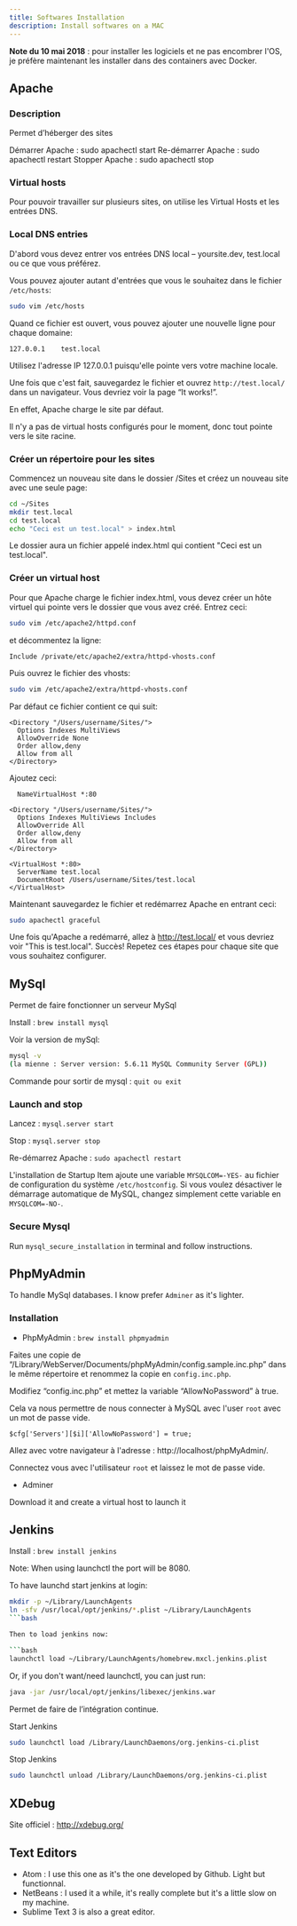 ```yaml
---
title: Softwares Installation
description: Install softwares on a MAC
---
```


**Note du 10 mai 2018** : pour installer les logiciels et ne pas encombrer l'OS, je préfère maintenant les installer dans des containers avec Docker.

## Apache

### Description

Permet d’héberger des sites

Démarrer Apache : sudo apachectl start
Re-démarrer Apache : sudo apachectl restart
Stopper Apache : sudo apachectl stop


### Virtual hosts

Pour pouvoir travailler sur plusieurs sites, on utilise les Virtual Hosts et les entrées DNS.

### Local DNS entries

D'abord vous devez entrer vos entrées DNS local – yoursite.dev, test.local ou ce que vous préférez.

Vous pouvez ajouter autant d'entrées que vous le souhaitez dans le fichier
`/etc/hosts`:

```bash
sudo vim /etc/hosts
```

Quand ce fichier est ouvert, vous pouvez ajouter une nouvelle ligne pour chaque
domaine:

```vim
127.0.0.1    test.local
```

Utilisez l'adresse IP 127.0.0.1 puisqu'elle pointe vers votre machine locale.

Une fois que c'est fait, sauvegardez le fichier et ouvrez `http://test.local/` dans un navigateur. Vous devriez voir la page “It works!”.

En effet, Apache charge le site par défaut.

Il n'y a pas de virtual hosts configurés pour le moment, donc tout pointe vers le site racine.

### Créer un répertoire pour les sites

Commencez un nouveau site dans le dossier /Sites et créez un nouveau site avec
une seule page:

```bash
cd ~/Sites
mkdir test.local
cd test.local
echo "Ceci est un test.local" > index.html
```

Le dossier aura un fichier appelé index.html qui contient
"Ceci est un test.local".

### Créer un virtual host

Pour que Apache charge le fichier index.html, vous devez créer un hôte virtuel
qui pointe vers le dossier que vous avez créé. Entrez ceci:

```bash
sudo vim /etc/apache2/httpd.conf
```

et décommentez la ligne:

```vim
Include /private/etc/apache2/extra/httpd-vhosts.conf
```

Puis ouvrez le fichier des vhosts:

```bash
sudo vim /etc/apache2/extra/httpd-vhosts.conf
```

Par défaut ce fichier contient ce qui suit:

```vim
<Directory "/Users/username/Sites/">
  Options Indexes MultiViews
  AllowOverride None
  Order allow,deny
  Allow from all
</Directory>
```

Ajoutez ceci:

```vim
  NameVirtualHost *:80

<Directory "/Users/username/Sites/">
  Options Indexes MultiViews Includes
  AllowOverride All
  Order allow,deny
  Allow from all
</Directory>

<VirtualHost *:80>
  ServerName test.local
  DocumentRoot /Users/username/Sites/test.local
</VirtualHost>
```

Maintenant sauvegardez le fichier et redémarrez Apache en entrant ceci:

```bash
sudo apachectl graceful
```

Une fois qu'Apache a redémarré, allez à http://test.local/ et vous devriez
voir "This is test.local". Succès!
Repetez ces étapes pour chaque site que vous souhaitez configurer.


## MySql

Permet de faire fonctionner un serveur MySql

Install : `brew install mysql`

Voir la version de mySql:

```bash
mysql -v
(la mienne : Server version: 5.6.11 MySQL Community Server (GPL))
```

Commande pour sortir de mysql : `quit ou exit`

### Launch and stop

Lancez : `mysql.server start`

Stop : `mysql.server stop`

Re-démarrez Apache : `sudo apachectl restart`

L'installation de Startup Item ajoute une variable `MYSQLCOM=-YES-` au fichier de configuration du système `/etc/hostconfig`. Si vous voulez désactiver le démarrage automatique de MySQL, changez simplement cette variable en
`MYSQLCOM=-NO-`.

### Secure Mysql

Run `mysql_secure_installation` in terminal and follow instructions.


## PhpMyAdmin

To handle MySql databases.
I know prefer `Adminer` as it's lighter.

### Installation

- PhpMyAdmin : `brew install phpmyadmin`

Faites une copie de
“/Library/WebServer/Documents/phpMyAdmin/config.sample.inc.php” dans le même
répertoire et renommez la copie en `config.inc.php`.

Modifiez “config.inc.php” et mettez la variable “AllowNoPassword” à true.

Cela va nous permettre de nous connecter à MySQL avec l'user `root` avec un mot
de passe vide.

```vim
$cfg['Servers'][$i]['AllowNoPassword'] = true;
```

Allez avec votre navigateur à l'adresse : http://localhost/phpMyAdmin/.

Connectez vous avec l'utilisateur `root` et laissez le mot de passe vide.

- Adminer

Download it and create a virtual host to launch it

## Jenkins

Install : `brew install jenkins`

Note: When using launchctl the port will be 8080.

To have launchd start jenkins at login:

```bash
mkdir -p ~/Library/LaunchAgents
ln -sfv /usr/local/opt/jenkins/*.plist ~/Library/LaunchAgents
```bash

Then to load jenkins now:

```bash
launchctl load ~/Library/LaunchAgents/homebrew.mxcl.jenkins.plist
```

Or, if you don't want/need launchctl, you can just run:

```bash
java -jar /usr/local/opt/jenkins/libexec/jenkins.war
```

Permet de faire de l’intégration continue.

Start Jenkins

```bash
sudo launchctl load /Library/LaunchDaemons/org.jenkins-ci.plist
```

Stop Jenkins

```bash
sudo launchctl unload /Library/LaunchDaemons/org.jenkins-ci.plist
```


## XDebug

Site officiel : http://xdebug.org/


## Text Editors

- Atom : I use this one as it's the one developed by Github. Light but functionnal.
- NetBeans : I used it a while, it's really complete but it's a little slow on my machine.
- Sublime Text 3 is also a great editor.
